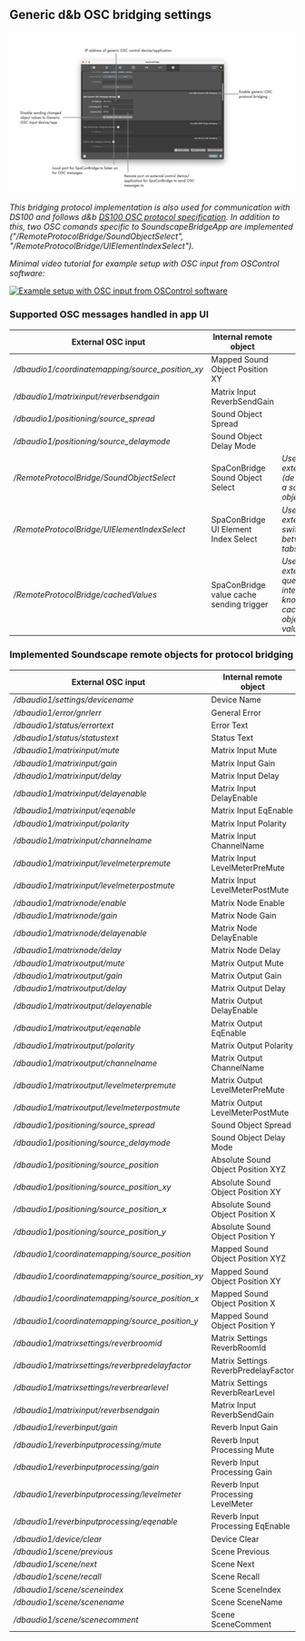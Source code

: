 ## Generic d&b OSC bridging settings

![Showreel.015.png](../Showreel/Showreel.015.png "Generic OSC bridging settings")

_This bridging protocol implementation is also used for communication with DS100 and follows d&b [DS100 OSC protocol specification](https://www.dbaudio.com/assets/products/downloads/manuals-documentation/electronics/dbaudio-osc-protocol-ds100-1.3.0-en.pdf). In addition to this, two OSC comands specific to SoundscapeBridgeApp are implemented ("/RemoteProtocolBridge/SoundObjectSelect", "/RemoteProtocolBridge/UIElementIndexSelect")._

_Minimal video tutorial for example setup with OSC input from OSControl software:_

[![Example setup with OSC input from OSControl software](https://img.youtube.com/vi/burVq2k0ub8/0.jpg)](https://www.youtube.com/watch?v=burVq2k0ub8)


### Supported OSC messages handled in app UI

| External OSC input | Internal remote object | |
| -- | -- | -- |
| _/dbaudio1/coordinatemapping/source_position_xy_ | Mapped Sound Object Position XY      |  |
| _/dbaudio1/matrixinput/reverbsendgain_ | Matrix Input ReverbSendGain          |  |
| _/dbaudio1/positioning/source_spread_ | Sound Object Spread                  |  |
| _/dbaudio1/positioning/source_delaymode_ | Sound Object Delay Mode              |  |
| _/RemoteProtocolBridge/SoundObjectSelect_ | SpaConBridge Sound Object Select | _Used to externally (de-)select a sound object_ |
| _/RemoteProtocolBridge/UIElementIndexSelect_ | SpaConBridge UI Element Index Select | _Used to externally switch between tabs_ |
| _/RemoteProtocolBridge/cachedValues_ | SpaConBridge value cache sending trigger | _Used to externally query all internally known cached object values_ |

### Implemented Soundscape remote objects for protocol bridging

| External OSC input | Internal remote object | |
| -- | -- | -- |
| _/dbaudio1/settings/devicename_ | Device Name
| _/dbaudio1/error/gnrlerr_ | General Error                        |  |
| _/dbaudio1/status/errortext_ | Error Text                           |  |
| _/dbaudio1/status/statustext_ | Status Text                          |  |
| _/dbaudio1/matrixinput/mute_ | Matrix Input Mute                    |  |
| _/dbaudio1/matrixinput/gain_ | Matrix Input Gain                    |  |
| _/dbaudio1/matrixinput/delay_ | Matrix Input Delay                   |  |
| _/dbaudio1/matrixinput/delayenable_ | Matrix Input DelayEnable             |  |
| _/dbaudio1/matrixinput/eqenable_ | Matrix Input EqEnable                |  |
| _/dbaudio1/matrixinput/polarity_ | Matrix Input Polarity                |  |
| _/dbaudio1/matrixinput/channelname_ | Matrix Input ChannelName             |  |
| _/dbaudio1/matrixinput/levelmeterpremute_ | Matrix Input LevelMeterPreMute       |  |
| _/dbaudio1/matrixinput/levelmeterpostmute_ | Matrix Input LevelMeterPostMute      |  |
| _/dbaudio1/matrixnode/enable_ | Matrix Node Enable                   |  |
| _/dbaudio1/matrixnode/gain_ | Matrix Node Gain                     |  |
| _/dbaudio1/matrixnode/delayenable_ | Matrix Node DelayEnable              |  |
| _/dbaudio1/matrixnode/delay_ | Matrix Node Delay                    |  |
| _/dbaudio1/matrixoutput/mute_ | Matrix Output Mute                   |  |
| _/dbaudio1/matrixoutput/gain_ | Matrix Output Gain                   |  |
| _/dbaudio1/matrixoutput/delay_ | Matrix Output Delay                  |  |
| _/dbaudio1/matrixoutput/delayenable_ | Matrix Output DelayEnable            |  |
| _/dbaudio1/matrixoutput/eqenable_ | Matrix Output EqEnable               |  |
| _/dbaudio1/matrixoutput/polarity_ | Matrix Output Polarity               |  |
| _/dbaudio1/matrixoutput/channelname_ | Matrix Output ChannelName            |  |
| _/dbaudio1/matrixoutput/levelmeterpremute_ | Matrix Output LevelMeterPreMute      |  |
| _/dbaudio1/matrixoutput/levelmeterpostmute_ | Matrix Output LevelMeterPostMute     |  |
| _/dbaudio1/positioning/source_spread_ | Sound Object Spread                  |  |
| _/dbaudio1/positioning/source_delaymode_ | Sound Object Delay Mode              |  |
| _/dbaudio1/positioning/source_position_ | Absolute Sound Object Position XYZ   |  |
| _/dbaudio1/positioning/source_position_xy_ | Absolute Sound Object Position XY    |  |
| _/dbaudio1/positioning/source_position_x_ | Absolute Sound Object Position X     |  |
| _/dbaudio1/positioning/source_position_y_ | Absolute Sound Object Position Y     |  |
| _/dbaudio1/coordinatemapping/source_position_ | Mapped Sound Object Position XYZ     |  |
| _/dbaudio1/coordinatemapping/source_position_xy_ | Mapped Sound Object Position XY      |  |
| _/dbaudio1/coordinatemapping/source_position_x_ | Mapped Sound Object Position X       |  |
| _/dbaudio1/coordinatemapping/source_position_y_ | Mapped Sound Object Position Y       |  |
| _/dbaudio1/matrixsettings/reverbroomid_ | Matrix Settings ReverbRoomId         |  |
| _/dbaudio1/matrixsettings/reverbpredelayfactor_ | Matrix Settings ReverbPredelayFactor |  |
| _/dbaudio1/matrixsettings/reverbrearlevel_ | Matrix Settings ReverbRearLevel      |  |
| _/dbaudio1/matrixinput/reverbsendgain_ | Matrix Input ReverbSendGain          |  |
| _/dbaudio1/reverbinput/gain_ | Reverb Input Gain                    |  |
| _/dbaudio1/reverbinputprocessing/mute_ | Reverb Input Processing Mute         |  |
| _/dbaudio1/reverbinputprocessing/gain_ | Reverb Input Processing Gain         |  |
| _/dbaudio1/reverbinputprocessing/levelmeter_ | Reverb Input Processing LevelMeter   |  |
| _/dbaudio1/reverbinputprocessing/eqenable_ | Reverb Input Processing EqEnable     |  |
| _/dbaudio1/device/clear_ | Device Clear                         |  |
| _/dbaudio1/scene/previous_ | Scene Previous                       |  |
| _/dbaudio1/scene/next_ | Scene Next                           |  |
| _/dbaudio1/scene/recall_ | Scene Recall                         |  |
| _/dbaudio1/scene/sceneindex_ | Scene SceneIndex                     |  |
| _/dbaudio1/scene/scenename_ | Scene SceneName                      |  |
| _/dbaudio1/scene/scenecomment_ | Scene SceneComment                   |  |